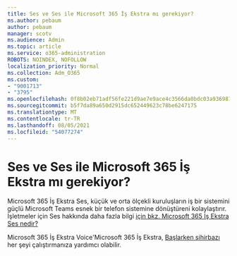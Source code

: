 ```yaml
---
title: Ses ve Ses ile Microsoft 365 İş Ekstra mı gerekiyor?
ms.author: pebaum
author: pebaum
manager: scotv
ms.audience: Admin
ms.topic: article
ms.service: o365-administration
ROBOTS: NOINDEX, NOFOLLOW
localization_priority: Normal
ms.collection: Adm_O365
ms.custom:
- "9001713"
- "3795"
ms.openlocfilehash: 0f8b02eb71adf56fe221d9ae7e9ace4c3566da0bdc03a93698746e938a36a283
ms.sourcegitcommit: b5f7da89a650d2915dc652449623c78be6247175
ms.translationtype: MT
ms.contentlocale: tr-TR
ms.lasthandoff: 08/05/2021
ms.locfileid: "54077274"
---
```

# <a name="need-help-with-microsoft-365-business-premium-voice"></a>Ses ve Ses ile Microsoft 365 İş Ekstra mı gerekiyor?

Microsoft 365 İş Ekstra Ses, küçük ve orta ölçekli kuruluşların iş bir sistemini güçlü Microsoft Teams esnek bir telefon sistemine dönüştüreni kolaylaştırır. İşletmeler için Ses hakkında daha fazla bilgi [için bkz. Microsoft 365 İş Ekstra Ses nedir?](https://docs.microsoft.com/microsoftteams/business-voice/whats-business-voice)

Microsoft 365 İş Ekstra Voice'Microsoft 365 İş Ekstra, [Başlarken sihirbazı](https://docs.microsoft.com/microsoftteams/business-voice/use-getting-started-wizard) her şeyi çalıştırmanıza yardımcı olabilir. 
